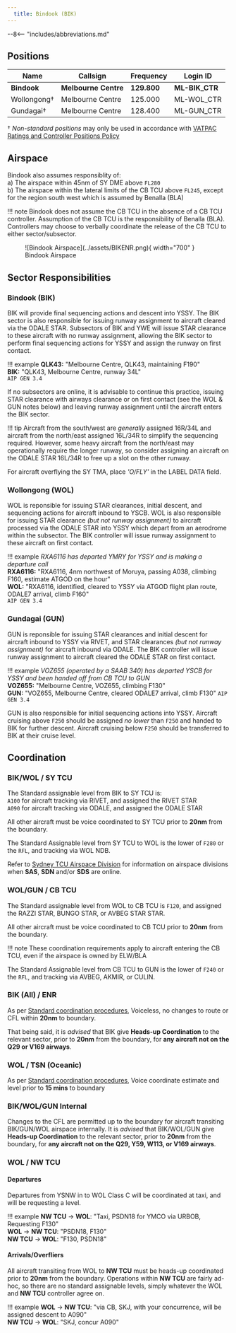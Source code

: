 ```yaml
---
  title: Bindook (BIK)
---
```


--8<-- "includes/abbreviations.md"
## Positions

| Name | Callsign | Frequency | Login ID |
| ---- | -------- | --------- | -------- |
| **Bindook** | **Melbourne Centre** | **129.800** | **ML-BIK_CTR** |
| Wollongong† | Melbourne Centre | 125.000 | ML-WOL_CTR |
| Gundagai† | Melbourne Centre | 128.400 | ML-GUN_CTR |

† *Non-standard positions* may only be used in accordance with [VATPAC Ratings and Controller Positions Policy](https://vatpac.org/publications/policies)

## Airspace

Bindook also assumes responsiblity of:  
a) The airspace within 45nm of SY DME above `FL280`  
b) The airspace within the lateral limits of the CB TCU above `FL245`, except for the region south west which is assumed by Benalla (BLA)

!!! note
    Bindook does not assume the CB TCU in the absence of a CB TCU controller. Assumption of the CB TCU is the responsibility of Benalla (BLA). Controllers may choose to verbally coordinate the release of the CB TCU to either sector/subsector.

<figure markdown>
![Bindook Airspace](../assets/BIKENR.png){ width="700" }
  <figcaption>Bindook Airspace</figcaption>
</figure>

## Sector Responsibilities
### Bindook (BIK)
BIK will provide final sequencing actions and descent into YSSY.  The BIK sector is also responsible for issuing runway assignment to aircraft cleared via the ODALE STAR.  Subsectors of BIK and YWE will issue STAR clearance to these aircraft with no runway assignment, allowing the BIK sector to perform final sequencing actions for YSSY and assign the runway on first contact.

!!! example
    **QLK43:** "Melbourne Centre, QLK43, maintaining F190"  
    **BIK:** "QLK43, Melbourne Centre, runway 34L"  
    `AIP GEN 3.4`

If no subsectors are online, it is advisable to continue this practice, issuing STAR clearance with airways clearance or on first contact (see the WOL & GUN notes below) and leaving runway assignment until the aircraft enters the BIK sector.

!!! tip
    Aircraft from the south/west are *generally* assigned 16R/34L and aircraft from the north/east assigned 16L/34R to simplify the sequencing required.  However, some heavy aircraft from the north/east may operationally require the longer runway, so consider assigning an aircraft on the ODALE STAR 16L/34R to free up a slot on the other runway.

For aircraft overflying the SY TMA, place *'O/FLY'* in the LABEL DATA field.

### Wollongong (WOL)
WOL is reponsible for issuing STAR clearances, initial descent, and sequencing actions for aircraft inbound to YSCB. WOL is also responsible for issuing STAR clearance *(but not runway assignment)* to aircraft processed via the ODALE STAR into YSSY which depart from an aerodrome within the subsector. The BIK controller will issue runway assignment to these aircraft on first contact.

!!! example
    *RXA6116 has departed YMRY for YSSY and is making a departure call*  
    **RXA6116:** "RXA6116, 4nm northwest of Moruya, passing A038, climbing F160, estimate ATGOD on the hour"  
    **WOL:** "RXA6116, identified, cleared to YSSY via ATGOD flight plan route, ODALE7 arrival, climb F160"  
    `AIP GEN 3.4`
### Gundagai (GUN)
GUN is reponsible for issuing STAR clearances and initial descent for aircraft inbound to YSSY via RIVET, and STAR clearances *(but not runway assignment)* for aircraft inbound via ODALE.  The BIK controller will issue runway assignment to aircraft cleared the ODALE STAR on first contact.  

!!! example
    *VOZ655 (operated by a SAAB 340) has departed YSCB for YSSY and been handed off from CB TCU to GUN*  
    **VOZ655:** "Melbourne Centre, VOZ655, climbing F130"  
    **GUN:** "VOZ655, Melbourne Centre, cleared ODALE7 arrival, climb F130"
    `AIP GEN 3.4`

    
GUN is also responsible for initial sequencing actions into YSSY. Aircraft cruising above `F250` should be assigned *no lower* than `F250` and handed to BIK for further descent.  Aircraft cruising below `F250` should be transferred to BIK at their cruise level.

## Coordination
### BIK/WOL / SY TCU

The Standard assignable level from BIK to SY TCU is:  
`A100` for aircraft tracking via RIVET, and assigned the RIVET STAR  
`A090` for aircraft tracking via ODALE, and assigned the ODALE STAR  

All other aircraft must be voice coordinated to SY TCU prior to **20nm** from the boundary.

The Standard Assignable level from SY TCU to WOL is the lower of `F280` or the `RFL`, and tracking via WOL NDB.

Refer to [Sydney TCU Airspace Division](../../../terminal/sydney/#airspace-division) for information on airspace divisions when **SAS**, **SDN** and/or **SDS** are online.

### WOL/GUN / CB TCU

The Standard assignable level from WOL to CB TCU is `F120`, and assigned the RAZZI STAR, BUNGO STAR, or AVBEG STAR STAR.  

All other aircraft must be voice coordinated to CB TCU prior to **20nm** from the boundary.

!!! note
    These coordination requirements apply to aircraft entering the CB TCU, even if the airspace is owned by ELW/BLA

The Standard Assignable level from CB TCU to GUN is the lower of `F240` or the `RFL`, and tracking via AVBEG, AKMIR, or CULIN.

### BIK (All) / ENR

As per [Standard coordination procedures](../../../controller-skills/coordination/#enr-enr), Voiceless, no changes to route or CFL within **20nm** to boundary.

That being said, it is *advised* that BIK give **Heads-up Coordination** to the relevant sector, prior to **20nm** from the boundary, for **any aircraft not on the Q29 or V169 airways**. 

### WOL / TSN (Oceanic)

As per [Standard coordination procedures](../../../controller-skills/coordination/#enr-oceanic), Voice coordinate estimate and level prior to **15 mins** to boundary

### BIK/WOL/GUN Internal

Changes to the CFL are permitted up to the boundary for aircraft transiting BIK/GUN/WOL airspace internally. It is *advised* that BIK/WOL/GUN give **Heads-up Coordination** to the relevant sector, prior to **20nm** from the boundary, for **any aircraft not on the Q29, Y59, W113, or V169 airways**. 

### WOL / NW TCU
#### Departures
Departures from YSNW in to WOL Class C will be coordinated at taxi, and will be requesting a level.

!!! example
    <span class="coldline">**NW TCU** -> **WOL**</span>: "Taxi, PSDN18 for YMCO via URBOB, Requesting F130"  
    <span class="coldline">**WOL** -> **NW TCU**</span>: "PSDN18, F130"  
    <span class="coldline">**NW TCU** -> **WOL**</span>: "F130, PSDN18"  

#### Arrivals/Overfliers
All aircraft transiting from WOL to **NW TCU** must be heads-up coordinated prior to **20nm** from the boundary. Operations within **NW TCU** are fairly ad-hoc, so there are no standard assignable levels, simply whatever the WOL and **NW TCU** controller agree on.

!!! example
    <span class="hotline">**WOL** -> **NW TCU**</span>: "via CB, SKJ, with your concurrence, will be assigned descent to A090"  
    <span class="hotline">**NW TCU** -> **WOL**</span>: "SKJ, concur A090"  